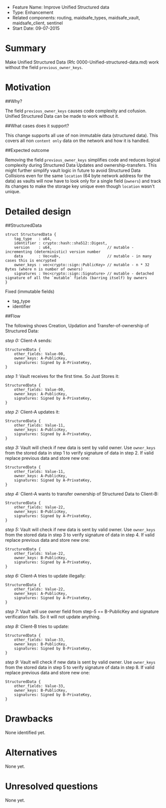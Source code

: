 - Feature Name: Improve Unified Structured  data 
- Type: Enhancement
- Related components: routing, maidsafe_types, maidsafe_vault, maidsafe_client, sentinel
- Start Date: 09-07-2015

# Summary

Make Unified Structured Data (Rfc 0000-Unified-structured-data.md) work without the field `previous_owner_keys`.

# Motivation

##Why?

The field `previous_owner_keys` causes code complexity and cofusion. Unified Structured Data can be made to work without it.

##What cases does it support?

This change supports all use of non immutable data (structured data). This covers all non `content only` data on the network and how it is handled.

##Expected outcome

Removing the field `previous_owner_keys` simplifies code and reduces logical complexity during Structured Data Updates and ownership-transfers. This might further simplify vault logic in future to avoid Structured Data Collisions even for the same `location` (64 byte network address for the data) as vaults will now have to look only for a single field (`owners`) and track its changes to make the storage key unique even though `location` wasn't unique.

# Detailed design

##StructuredData

```
struct StructuredData {
    tag_type   : u64,
    identifier : crypto::hash::sha512::Digest,
    version    : u64,                         // mutable - incrementing (deterministic) version number
    data       : Vec<u8>,                     // mutable - in many cases this is encrypted
    owner_keys : vec<crypto::sign::PublicKey> // mutable - n * 32 Bytes (where n is number of owners)
    signatures : Vec<crypto::sign::Signature> // mutable - detached signature of all the `mutable` fields (barring itself) by owners
}
```

Fixed (immutable fields)
- tag_type
- identifier

##Flow

The following shows Creation, Updation and Transfer-of-ownership of Structured Data:

*step 0:*
Client-A sends:
```
StructuredData {
    other_fields: Value-00,
    owner_keys: A-PublicKey,
    signatures: Signed by A-PrivateKey,
}
```
 
*step 1:*
Vault receives for the first time. So Just Stores it:
```
StructuredData {
    other_fields: Value-00,
    owner_keys: A-PublicKey,
    signatures: Signed by A-PrivateKey,
}
```
 
*step 2:*
Client-A updates it:
```
StructuredData {
    other_fields: Value-11,
    owner_keys: A-PublicKey,
    signatures: Signed by A-PrivateKey,
}
```
 
*step 3:*
Vault will check if new data is sent by valid owner. Use `owner_keys` from the stored data in step 1 to verify signature of data in step 2. If valid replace previous data and store new one:
```
StructuredData {
    other_fields: Value-11,
    owner_keys: A-PublicKey,
    signatures: Signed by A-PrivateKey,
}
```
 
*step 4:*
Client-A wants to transfer ownership of Structured Data to Client-B:
```
StructuredData {
    other_fields: Value-22,
    owner_keys: B-PublicKey,
    signatures: Signed by A-PrivateKey,
}
```
 
*step 5:*
Vault will check if new data is sent by valid owner. Use `owner_keys` from the stored data in step 3 to verify signature of data in step 4. If valid replace previous data and store new one:
```
StructuredData {
    other_fields: Value-22,
    owner_keys: B-PublicKey,
    signatures: Signed by A-PrivateKey,
}
```
 
*step 6:*
Client-A tries to update illegally:
```
StructuredData {
    other_fields: Value-22,
    owner_keys: A-PublicKey,
    signatures: Signed by A-PrivateKey,
}
```
 
*step 7:*
Vault will use owner field from step-5 == B-PublicKey and signature verification fails. So it will not update anything.
 
*step 8:*
Client-B tries to update:
```
StructuredData {
    other_fields: Value-33,
    owner_keys: B-PublicKey,
    signatures: Signed by B-PrivateKey,
}
```
 
*step 9:*
Vault will check if new data is sent by valid owner. Use `owner_keys` from the stored data in step 5 to verify signature of data in step 8. If valid replace previous data and store new one:
```
StructuredData {
    other_fields: Value-33,
    owner_keys: B-PublicKey,
    signatures: Signed by B-PrivateKey,
}
```

# Drawbacks
None identified yet.

# Alternatives
None yet.

# Unresolved questions
None yet.

